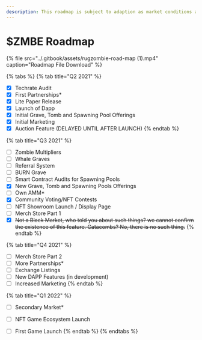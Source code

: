 ```yaml
---
description: This roadmap is subject to adaption as market conditions are always changing.
---
```


# $ZMBE Roadmap

{% file src="../.gitbook/assets/rugzombie-road-map \(1\).mp4" caption="Roadmap File Download" %}

{% tabs %}
{% tab title="Q2 2021" %}
* [x] Techrate Audit
* [x] First Partnerships\*
* [x]  Lite Paper Release
* [x] Launch of Dapp
* [x] Initial Grave, Tomb and Spawning Pool Offerings
* [x] Initial Marketing
* [x] Auction Feature \(DELAYED UNTIL AFTER LAUNCH\)
{% endtab %}

{% tab title="Q3 2021" %}
* [ ] Zombie Multipliers
* [ ] Whale Graves
* [ ] Referral System
* [ ] BURN Grave
* [ ] Smart Contract Audits for Spawning Pools
* [x] New Grave, Tomb and Spawning Pools Offerings
* [ ] Own AMM\* 
* [x] Community Voting/NFT Contests
* [ ] NFT Showroom Launch / Display Page
* [ ] Merch Store Part 1
* [x] ~~Not a Black Market, who told you about such things? we cannot confirm the existence of this feature. Catacombs? No, there is no such thing.~~
{% endtab %}

{% tab title="Q4 2021" %}
* [ ] Merch Store Part 2
* [ ] More Partnerships\*
* [ ] Exchange Listings
* [ ] New DAPP Features \(in development\)
* [ ] Increased Marketing
{% endtab %}

{% tab title="Q1 2022" %}
* [ ] Secondary Market\*
* [ ] NFT Game Ecosystem Launch
* [ ] First Game Launch
{% endtab %}
{% endtabs %}



